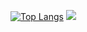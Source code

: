 [![Top Langs](https://github-readme-stats.vercel.app/api/top-langs/?username=Teehopps)](https://github.com/anuraghazra/github-readme-stats)
![](https://komarev.com/ghpvc/?username=Teehopps&abbreviated=true)
